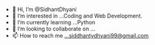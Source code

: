 - 👋 Hi, I’m @SidhantDhyani
- 👀 I’m interested in ...Coding and Web Development. 
- 🌱 I’m currently learning ...Python
- 💞️ I’m looking to collaborate on ...
- 📫 How to reach me ...siddhantydhyani99@gmail.com

<!---
SidhantDhyani/SidhantDhyani is a ✨ special ✨ repository because its `README.md` (this file) appears on your GitHub profile.
You can click the Preview link to take a look at your changes.
--->
